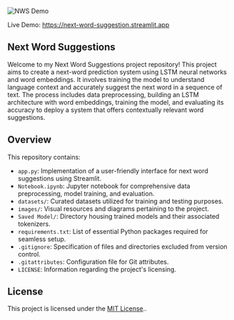 ![NWS Demo](https://github.com/SayedShaun/Next-Word-Suggestions/assets/126845316/3e7566fd-c982-4a2b-a52a-2be40001d32d)

Live Demo: https://next-word-suggestion.streamlit.app

## Next Word Suggestions

Welcome to my Next Word Suggestions project repository! This project aims to create a next-word prediction system using LSTM neural networks and word embeddings. It involves training the model to understand language context and accurately suggest the next word in a sequence of text. The process includes data preprocessing, building an LSTM architecture with word embeddings, training the model, and evaluating its accuracy to deploy a system that offers contextually relevant word suggestions.

## Overview

This repository contains:

- `app.py`: Implementation of a user-friendly interface for next word suggestions using Streamlit.
- `Notebook.ipynb`: Jupyter notebook for comprehensive data preprocessing, model training, and evaluation.
- `datasets/`: Curated datasets utilized for training and testing purposes.
- `images/`: Visual resources and diagrams pertaining to the project.
- `Saved Model/`: Directory housing trained models and their associated tokenizers.
- `requirements.txt`: List of essential Python packages required for seamless setup.
- `.gitignore`: Specification of files and directories excluded from version control.
- `.gitattributes`: Configuration file for Git attributes.
- `LICENSE`: Information regarding the project's licensing.


## License

This project is licensed under the [MIT License](LICENSE)..



 
